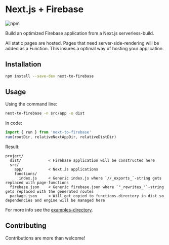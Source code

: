 # Next.js + Firebase

![npm](https://img.shields.io/npm/v/next-to-firebase)

Build an optimized Firebase application from a Next.js serverless-build.

All static pages are hosted. Pages that need server-side-rendering will be added as a Function.
This insures a optimal way of hosting your application.

## Installation
```bash
npm install --save-dev next-to-firebase
```

## Usage

Using the command line:
```bash
next-to-firebase -n src/app -o dist
```

In code:
```typescript
import { run } from 'next-to-firebase'
run(rootDir, relativeNextAppDir, relativeDistDir)
```

Result:
```
project/
  dist/            < Firebase application will be constructed here
  src/
    app/           < Next.Js applications
    functions/
      index.js     < Generic index.js where `//_exports_`-string gets replaced with page-functions
  firebase.json    < Generic firebase.json where `"_rewrites_"`-string gets replaced with the generated routes
  package.json     < Will get copied to functions-directory in dist so dependencies and engine will be managed here
```
For more info see the [examples-directory](https://github.com/LowieHuyghe/next-to-firebase/tree/master/examples).

## Contributing

Contributions are more than welcome!
